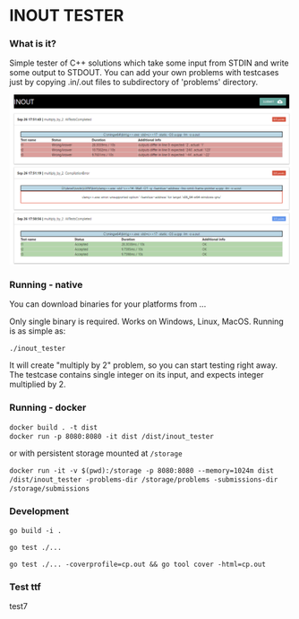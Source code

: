 # INOUT TESTER

### What is it?

Simple tester of C++ solutions which take some input from STDIN and write some output to STDOUT.
You can add your own problems with testcases just by copying .in/.out files to subdirectory of 'problems' directory.

![](homepage_screenshot.png?raw=true)

### Running - native

You can download binaries for your platforms from ...

Only single binary is required. Works on Windows, Linux, MacOS. Running is as simple as:
```
./inout_tester
```

It will create "multiply by 2" problem, so you can start testing right away.
The testcase contains single integer on its input, and expects integer multiplied by 2.


### Running - docker

```
docker build . -t dist
docker run -p 8080:8080 -it dist /dist/inout_tester
```
or with persistent storage mounted at `/storage`
```
docker run -it -v $(pwd):/storage -p 8080:8080 --memory=1024m dist /dist/inout_tester -problems-dir /storage/problems -submissions-dir /storage/submissions
```



### Development

```
go build -i .
```

```
go test ./...
```

```
go test ./... -coverprofile=cp.out && go tool cover -html=cp.out
```


### Test ttf
test7
